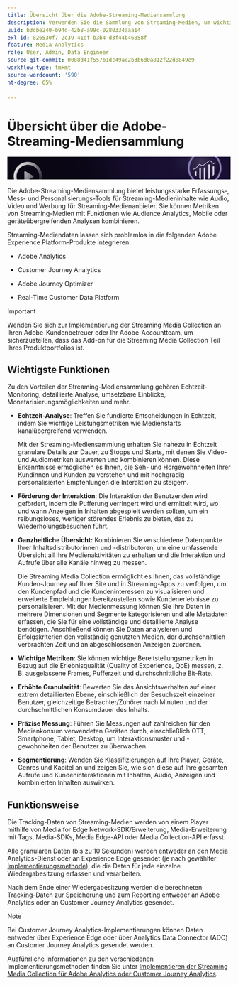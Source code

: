 ```yaml
---
title: Übersicht über die Adobe-Streaming-Mediensammlung
description: Verwenden Sie die Sammlung von Streaming-Medien, um wichtige Einblicke in Inhalte, Audio und Werbung zu erhalten.
uuid: b3cbe240-b94d-42b8-a99c-0280334aaa14
exl-id: 826530f7-2c39-41ef-b3b4-d3f44b46858f
feature: Media Analytics
role: User, Admin, Data Engineer
source-git-commit: 0088d41f557b1dc49ac2b3b6d0a812f22d8849e9
workflow-type: tm+mt
source-wordcount: '590'
ht-degree: 65%

---
```


# Übersicht über die Adobe-Streaming-Mediensammlung

![Banner](./assets/media_analytics_banner.png)

Die Adobe-Streaming-Mediensammlung bietet leistungsstarke Erfassungs-, Mess- und Personalisierungs-Tools für Streaming-Medieninhalte wie Audio, Video und Werbung für Streaming-Medienanbieter. Sie können Metriken von Streaming-Medien mit Funktionen wie Audience Analytics, Mobile oder geräteübergreifenden Analysen kombinieren.

Streaming-Mediendaten lassen sich problemlos in die folgenden Adobe Experience Platform-Produkte integrieren:

* Adobe Analytics

* Customer Journey Analytics

* Adobe Journey Optimizer

* Real-Time Customer Data Platform

>[!IMPORTANT]
>
>Wenden Sie sich zur Implementierung der Streaming Media Collection an Ihren Adobe-Kundenbetreuer oder Ihr Adobe-Accountteam, um sicherzustellen, dass das Add-on für die Streaming Media Collection Teil Ihres Produktportfolios ist.

## Wichtigste Funktionen

Zu den Vorteilen der Streaming-Mediensammlung gehören Echtzeit-Monitoring, detaillierte Analyse, umsetzbare Einblicke, Monetarisierungsmöglichkeiten und mehr.

* **Echtzeit-Analyse**: Treffen Sie fundierte Entscheidungen in Echtzeit, indem Sie wichtige Leistungsmetriken wie Medienstarts kanalübergreifend verwenden.

  Mit der Streaming-Mediensammlung erhalten Sie nahezu in Echtzeit granulare Details zur Dauer, zu Stopps und Starts, mit denen Sie Video- und Audiometriken auswerten und kombinieren können. Diese Erkenntnisse ermöglichen es Ihnen, die Seh- und Hörgewohnheiten Ihrer Kundinnen und Kunden zu verstehen und mit hochgradig personalisierten Empfehlungen die Interaktion zu steigern.

* **Förderung der Interaktion**: Die Interaktion der Benutzenden wird gefördert, indem die Pufferung verringert wird und ermittelt wird, wo und wann Anzeigen in Inhalten abgespielt werden sollten, um ein reibungsloses, weniger störendes Erlebnis zu bieten, das zu Wiederholungsbesuchen führt.

* **Ganzheitliche Übersicht:** Kombinieren Sie verschiedene Datenpunkte Ihrer Inhaltsdistributorinnen und -distributoren, um eine umfassende Übersicht all Ihre Medienaktivitäten zu erhalten und die Interaktion und Aufrufe über alle Kanäle hinweg zu messen.

  Die Streaming Media Collection ermöglicht es Ihnen, das vollständige Kunden-Journey auf Ihrer Site und in Streaming-Apps zu verfolgen, um den Kundenpfad und die Kundeninteressen zu visualisieren und erweiterte Empfehlungen bereitzustellen sowie Kundenerlebnisse zu personalisieren.  Mit der Medienmessung können Sie Ihre Daten in mehrere Dimensionen und Segmente kategorisieren und alle Metadaten erfassen, die Sie für eine vollständige und detaillierte Analyse benötigen. Anschließend können Sie Daten analysieren und Erfolgskriterien den vollständig genutzten Medien, der durchschnittlich verbrachten Zeit und an abgeschlossenen Anzeigen zuordnen.

* **Wichtige Metriken**: Sie können wichtige Bereitstellungsmetriken in Bezug auf die Erlebnisqualität (Quality of Experience, QoE) messen, z. B. ausgelassene Frames, Pufferzeit und durchschnittliche Bit-Rate.

* **Erhöhte Granularität**: Bewerten Sie das Ansichtsverhalten auf einer extrem detaillierten Ebene, einschließlich der Besuchszeit einzelner Benutzer, gleichzeitige Betrachter/Zuhörer nach Minuten und der durchschnittlichen Konsumdauer des Inhalts.

* **Präzise Messung**: Führen Sie Messungen auf zahlreichen für den Medienkonsum verwendeten Geräten durch, einschließlich OTT, Smartphone, Tablet, Desktop, um Interaktionsmuster und -gewohnheiten der Benutzer zu überwachen.

* **Segmentierung**: Wenden Sie Klassifizierungen auf Ihre Player, Geräte, Genres und Kapitel an und zeigen Sie, wie sich diese auf Ihre gesamten Aufrufe und Kundeninteraktionen mit Inhalten, Audio, Anzeigen und kombinierten Inhalten auswirken.


## Funktionsweise

Die Tracking-Daten von Streaming-Medien werden von einem Player mithilfe von Media for Edge Network-SDK/Erweiterung, Media-Erweiterung mit Tags, Media-SDKs, Media Edge-API oder Media Collection-API erfasst.

Alle granularen Daten (bis zu 10 Sekunden) werden entweder an den Media Analytics-Dienst oder an Experience Edge gesendet (je nach gewählter [Implementierungsmethode](/help/implementation/overview.md)), die die Daten für jede einzelne Wiedergabesitzung erfassen und verarbeiten.

Nach dem Ende einer Wiedergabesitzung werden die berechneten Tracking-Daten zur Speicherung und zum Reporting entweder an Adobe Analytics oder an Customer Journey Analytics gesendet.

>[!NOTE]
>
>Bei Customer Journey Analytics-Implementierungen können Daten entweder über Experience Edge oder über Analytics Data Connector (ADC) an Customer Journey Analytics gesendet werden.


Ausführliche Informationen zu den verschiedenen Implementierungsmethoden finden Sie unter [Implementieren der Streaming Media Collection für Adobe Analytics oder Customer Journey Analytics](/help/implementation/overview.md).
